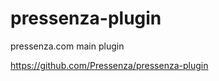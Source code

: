 pressenza-plugin
================

pressenza.com main plugin

https://github.com/Pressenza/pressenza-plugin
